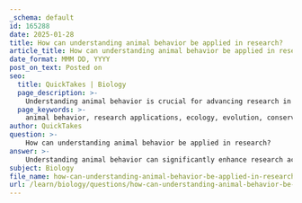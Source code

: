 ```yaml
---
_schema: default
id: 165288
date: 2025-01-28
title: How can understanding animal behavior be applied in research?
article_title: How can understanding animal behavior be applied in research?
date_format: MMM DD, YYYY
post_on_text: Posted on
seo:
  title: QuickTakes | Biology
  page_description: >-
    Understanding animal behavior is crucial for advancing research in ecology, evolution, conservation, and animal welfare, providing insights into ecological interactions, evolutionary processes, and improving management practices.
  page_keywords: >-
    animal behavior, research applications, ecology, evolution, conservation, animal welfare, behavioral ecology, cultural transmission, methodological approaches, optimal foraging theory
author: QuickTakes
question: >-
    How can understanding animal behavior be applied in research?
answer: >-
    Understanding animal behavior can significantly enhance research across various fields, including ecology, evolution, conservation, and animal welfare. Here are several ways in which this understanding can be applied in research:\n\n### 1. **Ecological Insights**\nAnimal behavior is crucial for understanding ecological interactions. For instance, studying feeding behaviors can reveal how species interact with their environment and each other, influencing ecosystem dynamics. Research on foraging strategies, such as those predicted by Optimal Foraging Theory, can help ecologists understand resource allocation and competition among species.\n\n### 2. **Evolutionary Studies**\nAnimal behavior provides insights into evolutionary processes. By examining behaviors such as mating rituals, researchers can gain a better understanding of sexual selection and the evolution of species. Tinbergen’s Four Questions framework can guide research by addressing the causation, development, function, and evolution of specific behaviors, leading to a comprehensive understanding of how behaviors adapt over time.\n\n### 3. **Conservation Strategies**\nUnderstanding animal behavior is essential for developing effective conservation strategies. Behavioral responses to environmental changes can serve as indicators of population health. For example, if a species alters its migration patterns due to climate change, this can signal broader ecological shifts. Research that incorporates behavioral studies can inform conservation efforts, ensuring that strategies are tailored to the specific needs and behaviors of species.\n\n### 4. **Animal Welfare and Management**\nIn applied research, understanding animal behavior can improve welfare standards in captivity and management practices in the wild. By studying social structures and stress responses, researchers can develop better housing and care protocols for domesticated animals and improve management practices for wildlife, ensuring that their natural behaviors are supported.\n\n### 5. **Cultural Transmission and Learning**\nResearch into cultural transmission—how behaviors are learned and passed down through generations—can provide insights into the social structures of animal populations. This understanding can inform studies on the evolution of intelligence and social behavior, as well as the impact of human activities on these processes.\n\n### 6. **Behavioral Ecology**\nBehavioral ecology examines the evolutionary basis of animal behavior in relation to ecological conditions. By integrating behavioral studies with ecological data, researchers can explore how environmental factors influence behavior, leading to a deeper understanding of adaptation and survival strategies.\n\n### 7. **Methodological Approaches**\nThe study of animal behavior employs various methodological approaches:\n- **Conceptual Approaches**: Developing theories based on observations, such as kin selection.\n- **Theoretical Approaches**: Using mathematical models to predict behaviors.\n- **Empirical Approaches**: Collecting data through observation or experimentation to test hypotheses.\n\nThese approaches can be applied in research to formulate and test new hypotheses about animal behavior, leading to advancements in the field.\n\n### Conclusion\nIn summary, understanding animal behavior is fundamental to a wide range of research applications. It informs ecological and evolutionary studies, enhances conservation strategies, improves animal welfare, and provides insights into learning and cultural transmission. By employing various methodological approaches, researchers can deepen their understanding of the mechanisms and functions of behavior, ultimately contributing to the broader fields of biology and environmental science.
subject: Biology
file_name: how-can-understanding-animal-behavior-be-applied-in-research.md
url: /learn/biology/questions/how-can-understanding-animal-behavior-be-applied-in-research
---
```


&nbsp;